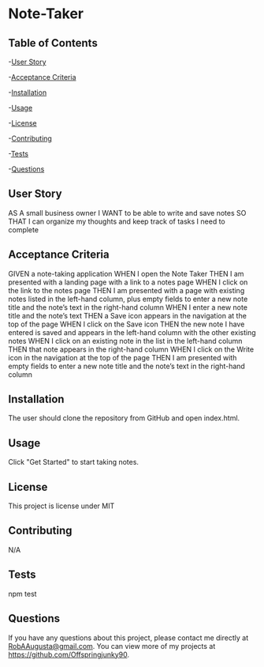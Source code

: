 # Note-Taker

## Table of Contents

-[User Story](#userstory)

-[Acceptance Criteria](#acceptancecriteria)
    
-[Installation](#installation)
    
-[Usage](#usage)
    
-[License](#license)
    
-[Contributing](#contributing)
    
-[Tests](#tests)
    
-[Questions](#questions)

## User Story <a id="userstory"></a>

AS A small business owner
I WANT to be able to write and save notes
SO THAT I can organize my thoughts and keep track of tasks I need to complete


## Acceptance Criteria <a id="acceptanceciteria"></a>

GIVEN a note-taking application
WHEN I open the Note Taker
THEN I am presented with a landing page with a link to a notes page
WHEN I click on the link to the notes page
THEN I am presented with a page with existing notes listed in the left-hand column, plus empty fields to enter a new note title and the note’s text in the right-hand column
WHEN I enter a new note title and the note’s text
THEN a Save icon appears in the navigation at the top of the page
WHEN I click on the Save icon
THEN the new note I have entered is saved and appears in the left-hand column with the other existing notes
WHEN I click on an existing note in the list in the left-hand column
THEN that note appears in the right-hand column
WHEN I click on the Write icon in the navigation at the top of the page
THEN I am presented with empty fields to enter a new note title and the note’s text in the right-hand column

## Installation <a id="installation"></a>
   
The user should clone the repository from GitHub and open index.html.
   
## Usage <a id="usage"></a>
    
Click "Get Started" to start taking notes.
    
## License <a id="license"></a>
    
This project is license under MIT
    
## Contributing <a id="contributing"></a>
   
N/A
   
## Tests <a id="tests"></a>
   
npm test
   
## Questions <a id="questions"></a>
   
If you have any questions about this project, please contact me directly at RobAAugusta@gmail.com. You can view more of my projects at https://github.com/Offspringjunky90.
  
